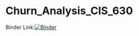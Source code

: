 # Churn_Analysis_CIS_630

Binder Link:[![Binder](https://mybinder.org/badge_logo.svg)](https://mybinder.org/v2/gh/sharmajee499/Churn_Analysis_CIS_630/main?labpath=Project_CIS_630.ipynb)
